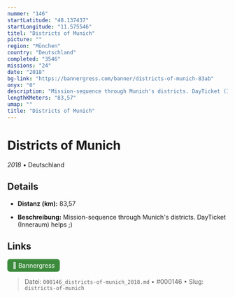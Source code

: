 ```yaml
---
nummer: "146"
startLatitude: "48.137437"
startLongitude: "11.575546"
titel: "Districts of Munich"
picture: ""
region: "München"
country: "Deutschland"
completed: "3546"
missions: "24"
date: "2018"
bg-link: "https://bannergress.com/banner/districts-of-munich-83ab"
onyx: "0"
description: "Mission-sequence through Munich's districts. DayTicket (Inneraum) helps ;)"
lengthKMeters: "83,57"
umap: ""
title: "Districts of Munich"
---
```

# Districts of Munich

*2018* • Deutschland



## Details
- **Distanz (km):** 83,57



- **Beschreibung:** Mission-sequence through Munich's districts. DayTicket (Inneraum) helps ;)


## Links
<div style="margin-top: 0.5em;">
<a href="https://bannergress.com/banner/districts-of-munich-83ab" target="_blank" style="display:inline-block;margin-right:8px;padding:6px 12px;background-color:#3c8b3c;color:white;text-decoration:none;border-radius:6px;">🔗 Bannergress</a>

</div>


> Datei: `000146_districts-of-munich_2018.md` • #000146 • Slug: `districts-of-munich`
